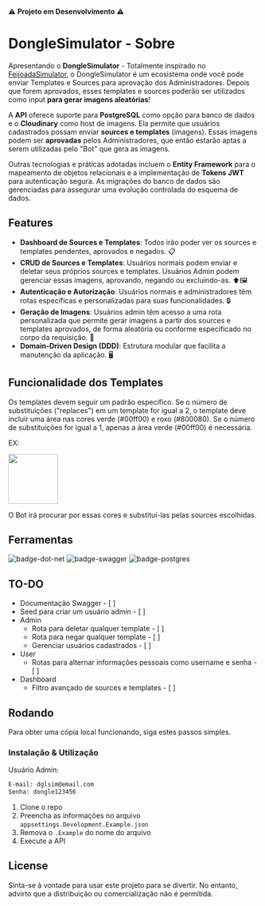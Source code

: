 ⚠️ **Projeto em Desenvolvimento** ⚠️

# DongleSimulator - Sobre

Apresentando o **DongleSimulator** - Totalmente inspirado no [FeijoadaSimulator](https://x.com/FeijoadaSim), o DongleSimulator é um ecosistema onde você pode enviar Templates e Sources para aprovação dos Administradores. Depois que forem aprovados, esses templates e sources poderão ser utilizados como input **para gerar imagens aleatórias**!

A **API** oferece suporte para **PostgreSQL** como opção para banco de dados e o **Cloudinary** como host de imagens. Ela permite que usuários cadastrados possam enviar **sources e templates** (imagens). Essas imagens podem ser **aprovadas** pelos Administradores, que então estarão aptas a serem utilizadas pelo "Bot" que gera as imagens.

Outras tecnologias e práticas adotadas incluem o **Entity Framework** para o mapeamento de objetos relacionais e a implementação de **Tokens JWT** para autenticação segura. As migrações do banco de dados são gerenciadas para assegurar uma evolução controlada do esquema de dados.

## Features

- **Dashboard de Sources e Templates**: Todos irão poder ver os sources e templates pendentes, aprovados e negados. 📋
- **CRUD de Sources e Templates**: Usuários normais podem enviar e deletar seus próprios sources e templates. Usuários Admin podem gerenciar essas imagens, aprovando, negando ou excluindo-as. ⬆️🖼️
- **Autenticação e Autorização**: Usuários normais e administradores têm rotas específicas e personalizadas para suas funcionalidades. 🔒
- **Geração de Imagens**: Usuários admin têm acesso a uma rota personalizada que permite gerar imagens a partir dos sources e templates aprovados, de forma aleatória ou conforme especificado no corpo da requisição. 🤖 
- **Domain-Driven Design (DDD)**: Estrutura modular que facilita a manutenção da aplicação. 🖥️

## Funcionalidade dos Templates

Os templates devem seguir um padrão específico. Se o número de substituições ("replaces") em um template for igual a 2, o template deve incluir uma área nas cores verde (#00ff00) e roxo (#800080). Se o número de substituições for igual a 1, apenas a área verde (#00ff00) é necessária.

EX:
<div>
  <image src="./images/ex.png" width="100">
</div>

O Bot irá procurar por essas cores e substituí-las pelas sources escolhidas.

## Ferramentas

![badge-dot-net]
![badge-swagger]
![badge-postgres]


## TO-DO

- Documentação Swagger - [ ]
- Seed para criar um usuário admin - [ ]
- Admin
  - Rota para deletar qualquer template - [ ]
  - Rota para negar qualquer template - [ ]
  - Gerenciar usuários cadastrados - [ ]
- User
  - Rotas para alternar informações pessoais como username e senha - [ ]
- Dashboard
  - Filtro avançado de sources e templates - [ ]

## Rodando

Para obter uma cópia local funcionando, siga estes passos simples.

### Instalação & Utilização

Usuário Admin:
```txt
E-mail: dglsim@email.com
Senha: dongle123456
```

1. Clone o repo
2. Preencha as informações no arquivo `appsettings.Development.Example.json`
3. Remova o `.Example` do nome do arquivo
4. Execute a API

## License
Sinta-se à vontade para usar este projeto para se divertir. No entanto, advirto que a distribuição ou comercialização não é permitida.


<!-- Badges -->
[badge-dot-net]: https://img.shields.io/badge/.NET-512BD4?logo=dotnet&logoColor=fff&style=for-the-badge
[badge-swagger]: https://img.shields.io/badge/Swagger-85EA2D?logo=swagger&logoColor=000&style=for-the-badge
[badge-postgres]: https://img.shields.io/badge/postgres-%23316192.svg?style=for-the-badge&logo=postgresql&logoColor=white
